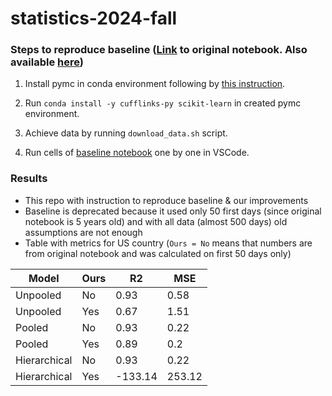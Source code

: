 # statistics-2024-fall

### Steps to reproduce baseline ([Link](baseline_original.ipynb) to original notebook. Also available [here](https://www.kaggle.com/code/hotessy/capri-exponential-model-using-pymc3))

1. Install pymc in conda environment following by [this instruction](https://www.pymc.io/projects/docs/en/stable/installation.html).

2. Run `conda install -y cufflinks-py scikit-learn` in created pymc environment.

3. Achieve data by running `download_data.sh` script.

4. Run cells of [baseline notebook](baseline_reproduced.ipynb) one by one in VSCode.

### Results

- This repo with instruction to reproduce baseline & our improvements
- Baseline is deprecated because it used only 50 first days (since original notebook is 5 years old) and with all data (almost 500 days) old assumptions are not enough
- Table with metrics for US country (`Ours = No` means that numbers are from original notebook and was calculated on first 50 days only)

| Model        | Ours | R2   | MSE  |
| -------------  | ------------- | ------------- | ------------- |
| Unpooled     | No   | 0.93    | 0.58   | 
| Unpooled     | Yes  | 0.67    | 1.51   | 
| Pooled       | No   | 0.93    | 0.22   |
| Pooled       | Yes  | 0.89    | 0.2    |
| Hierarchical | No   | 0.93    | 0.22   |
| Hierarchical | Yes  | -133.14 | 253.12 |
